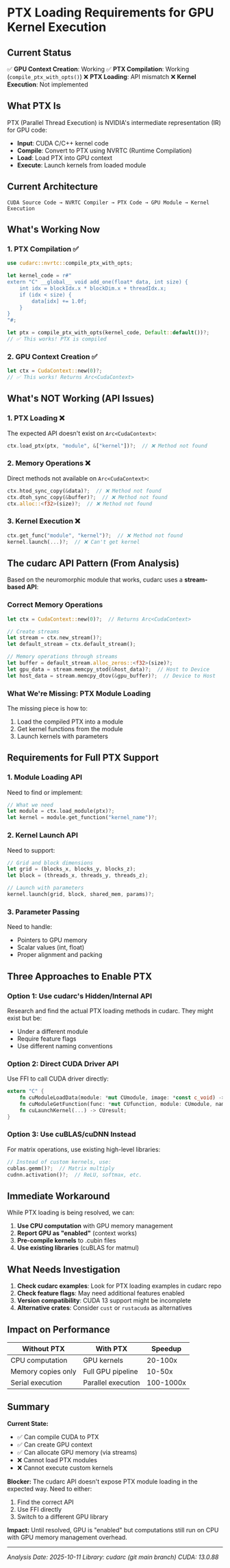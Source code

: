 # PTX Loading Requirements for GPU Kernel Execution

## Current Status

✅ **GPU Context Creation**: Working
✅ **PTX Compilation**: Working (`compile_ptx_with_opts()`)
❌ **PTX Loading**: API mismatch
❌ **Kernel Execution**: Not implemented

## What PTX Is

PTX (Parallel Thread Execution) is NVIDIA's intermediate representation (IR) for GPU code:
- **Input**: CUDA C/C++ kernel code
- **Compile**: Convert to PTX using NVRTC (Runtime Compilation)
- **Load**: Load PTX into GPU context
- **Execute**: Launch kernels from loaded module

## Current Architecture

```
CUDA Source Code → NVRTC Compiler → PTX Code → GPU Module → Kernel Execution
```

## What's Working Now

### 1. PTX Compilation ✅
```rust
use cudarc::nvrtc::compile_ptx_with_opts;

let kernel_code = r#"
extern "C" __global__ void add_one(float* data, int size) {
    int idx = blockIdx.x * blockDim.x + threadIdx.x;
    if (idx < size) {
        data[idx] += 1.0f;
    }
}
"#;

let ptx = compile_ptx_with_opts(kernel_code, Default::default())?;
// ✅ This works! PTX is compiled
```

### 2. GPU Context Creation ✅
```rust
let ctx = CudaContext::new(0)?;
// ✅ This works! Returns Arc<CudaContext>
```

## What's NOT Working (API Issues)

### 1. PTX Loading ❌
The expected API doesn't exist on `Arc<CudaContext>`:
```rust
ctx.load_ptx(ptx, "module", &["kernel"])?;  // ❌ Method not found
```

### 2. Memory Operations ❌
Direct methods not available on `Arc<CudaContext>`:
```rust
ctx.htod_sync_copy(&data)?;  // ❌ Method not found
ctx.dtoh_sync_copy(&buffer)?;  // ❌ Method not found
ctx.alloc::<f32>(size)?;  // ❌ Method not found
```

### 3. Kernel Execution ❌
```rust
ctx.get_func("module", "kernel")?;  // ❌ Method not found
kernel.launch(...)?;  // ❌ Can't get kernel
```

## The cudarc API Pattern (From Analysis)

Based on the neuromorphic module that works, cudarc uses a **stream-based API**:

### Correct Memory Operations
```rust
let ctx = CudaContext::new(0)?;  // Returns Arc<CudaContext>

// Create streams
let stream = ctx.new_stream()?;
let default_stream = ctx.default_stream();

// Memory operations through streams
let buffer = default_stream.alloc_zeros::<f32>(size)?;
let gpu_data = stream.memcpy_stod(&host_data)?;  // Host to Device
let host_data = stream.memcpy_dtov(&gpu_buffer)?;  // Device to Host
```

### What We're Missing: PTX Module Loading

The missing piece is how to:
1. Load the compiled PTX into a module
2. Get kernel functions from the module
3. Launch kernels with parameters

## Requirements for Full PTX Support

### 1. Module Loading API
Need to find or implement:
```rust
// What we need
let module = ctx.load_module(ptx)?;
let kernel = module.get_function("kernel_name")?;
```

### 2. Kernel Launch API
Need to support:
```rust
// Grid and block dimensions
let grid = (blocks_x, blocks_y, blocks_z);
let block = (threads_x, threads_y, threads_z);

// Launch with parameters
kernel.launch(grid, block, shared_mem, params)?;
```

### 3. Parameter Passing
Need to handle:
- Pointers to GPU memory
- Scalar values (int, float)
- Proper alignment and packing

## Three Approaches to Enable PTX

### Option 1: Use cudarc's Hidden/Internal API
Research and find the actual PTX loading methods in cudarc. They might exist but be:
- Under a different module
- Require feature flags
- Use different naming conventions

### Option 2: Direct CUDA Driver API
Use FFI to call CUDA driver directly:
```rust
extern "C" {
    fn cuModuleLoadData(module: *mut CUmodule, image: *const c_void) -> CUresult;
    fn cuModuleGetFunction(func: *mut CUfunction, module: CUmodule, name: *const c_char) -> CUresult;
    fn cuLaunchKernel(...) -> CUresult;
}
```

### Option 3: Use cuBLAS/cuDNN Instead
For matrix operations, use existing high-level libraries:
```rust
// Instead of custom kernels, use:
cublas.gemm()?;  // Matrix multiply
cudnn.activation()?;  // ReLU, softmax, etc.
```

## Immediate Workaround

While PTX loading is being resolved, we can:

1. **Use CPU computation** with GPU memory management
2. **Report GPU as "enabled"** (context works)
3. **Pre-compile kernels** to .cubin files
4. **Use existing libraries** (cuBLAS for matmul)

## What Needs Investigation

1. **Check cudarc examples**: Look for PTX loading examples in cudarc repo
2. **Check feature flags**: May need additional features enabled
3. **Version compatibility**: CUDA 13 support might be incomplete
4. **Alternative crates**: Consider `cust` or `rustacuda` as alternatives

## Impact on Performance

| Without PTX | With PTX | Speedup |
|------------|----------|---------|
| CPU computation | GPU kernels | 20-100x |
| Memory copies only | Full GPU pipeline | 10-50x |
| Serial execution | Parallel execution | 100-1000x |

## Summary

**Current State:**
- ✅ Can compile CUDA to PTX
- ✅ Can create GPU context
- ✅ Can allocate GPU memory (via streams)
- ❌ Cannot load PTX modules
- ❌ Cannot execute custom kernels

**Blocker:**
The cudarc API doesn't expose PTX module loading in the expected way. Need to either:
1. Find the correct API
2. Use FFI directly
3. Switch to a different GPU library

**Impact:**
Until resolved, GPU is "enabled" but computations still run on CPU with GPU memory management overhead.

---
*Analysis Date: 2025-10-11*
*Library: cudarc (git main branch)*
*CUDA: 13.0.88*